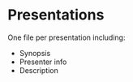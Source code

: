 Presentations
=============

One file per presentation including:

* Synopsis
* Presenter info
* Description


